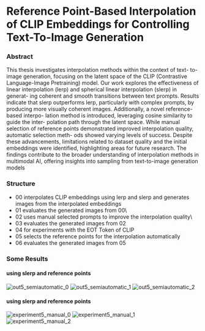 # Reference Point-Based Interpolation of CLIP Embeddings for Controlling Text-To-Image Generation

### Abstract
This thesis investigates interpolation methods within the context of text-
to-image generation, focusing on the latent space of the CLIP (Contrastive
Language-Image Pretraining) model. Our work explores the effectiveness of
linear interpolation (lerp) and spherical linear interpolation (slerp) in generat-
ing coherent and smooth transitions between text prompts. Results indicate
that slerp outperforms lerp, particularly with complex prompts, by producing
more visually coherent images. Additionally, a novel reference-based interpo-
lation method is introduced, leveraging cosine similarity to guide the inter-
polation path through the latent space. While manual selection of reference
points demonstrated improved interpolation quality, automatic selection meth-
ods showed varying levels of success. Despite these advancements, limitations
related to dataset quality and the initial embeddings were identified, highlighting
areas for future research. The findings contribute to the broader understanding
of interpolation methods in multimodal AI, offering insights into sampling from
text-to-image generation models


### Structure

- 00 interpolates CLIP embeddings using lerp and slerp and generates images from the interpolated embeddings
- 01 evaluates the generated images from 00\\
- 02 uses manual selected prompts to improve the interpolation quality\\
- 03 evaluates the generated images from 02
- 04 for experiments with the EOT Token of CLIP
- 05 selects the reference points for the interpolation automatically
- 06 evaluates the generated images from 05

### Some Results

#### using slerp and reference points
![out5_semiautomatic_0](https://github.com/user-attachments/assets/b8bdca3b-23c7-46b2-8c93-a86c47369595)
![out5_semiautomatic_1](https://github.com/user-attachments/assets/b17e106f-3090-4a3d-9788-b9c72c5a02f0)
![out5_semiautomatic_2](https://github.com/user-attachments/assets/e647eab5-023e-4176-9801-e01764c768d7)

#### using slerp and reference points
![experiment5_manual_0](https://github.com/user-attachments/assets/a07e657f-c45d-4880-94dc-944871075b7e)
![experiment5_manual_1](https://github.com/user-attachments/assets/b24ed94e-39b6-41f5-96a2-bf6e576926a0)
![experiment5_manual_2](https://github.com/user-attachments/assets/3c34f203-7804-4295-aba8-7387e3645dd7)


